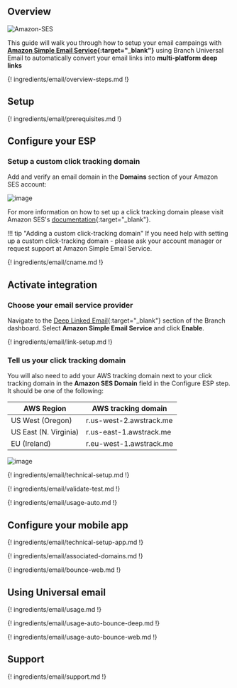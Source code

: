 ## Overview

![Amazon-SES](/img/pages/email/amazon-ses/amazon-ses.png)

This guide will walk you through how to setup your email campaings with **[Amazon Simple Email Service](https://aws.amazon.com/ses/){:target="\_blank"}** using Branch Universal Email to automatically convert your email links into **multi-platform deep links**

{! ingredients/email/overview-steps.md !}

## Setup

{! ingredients/email/prerequisites.md !}

## Configure your ESP

### Setup a custom click tracking domain

Add and verify an email domain in the **Domains** section of your Amazon SES account:

   ![image](/img/pages/email/amazon-ses-domain.png)

For more information on how to set up a click tracking domain please visit Amazon SES's [documentation](http://docs.aws.amazon.com/ses/latest/DeveloperGuide/configure-custom-open-click-domains.html){:target="\_blank"}.

!!! tip "Adding a custom click-tracking domain"
    If you need help with setting up a custom click-tracking domain - please ask your account manager or request support at Amazon Simple Email Service.

{! ingredients/email/cname.md !}

## Activate integration

### Choose your email service provider

Navigate to the [Deep Linked Email](https://dashboard.branch.io/email){:target="\_blank"} section of the Branch dashboard. Select **Amazon Simple Email Service** and click **Enable**.

{! ingredients/email/link-setup.md !}

### Tell us your click tracking domain

You will also need to add your AWS tracking domain next to your click tracking domain in the **Amazon SES Domain** field in the Configure ESP step. It should be one of the following:

| AWS Region | AWS tracking domain
| --- | ---
| US West (Oregon) | r.us-west-2.awstrack.me
| US East (N. Virginia) | r.us-east-1.awstrack.me
| EU (Ireland) | r.eu-west-1.awstrack.me

![image](/img/pages/email/amazon-ses/setup-config.png)

{! ingredients/email/technical-setup.md !}
	
{! ingredients/email/validate-test.md !}

{! ingredients/email/usage-auto.md !}

## Configure your mobile app

{! ingredients/email/technical-setup-app.md !}

{! ingredients/email/associated-domains.md !}

{! ingredients/email/bounce-web.md !}

## Using Universal email

{! ingredients/email/usage.md !}

{! ingredients/email/usage-auto-bounce-deep.md !}

{! ingredients/email/usage-auto-bounce-web.md !}

## Support

{! ingredients/email/support.md !}
